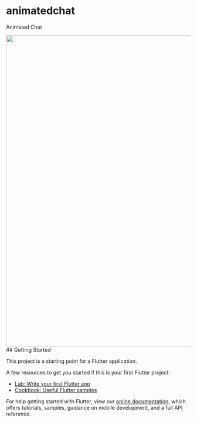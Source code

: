 # animatedchat

Animated Chat
  <div class="row">
    <img src="https://user-images.githubusercontent.com/69755039/144703570-fdd8f24e-6989-4986-a71b-95dffdc8f2be.gif" width="1080" height="850">
    </div>
## Getting Started

This project is a starting point for a Flutter application.

A few resources to get you started if this is your first Flutter project:

- [Lab: Write your first Flutter app](https://flutter.dev/docs/get-started/codelab)
- [Cookbook: Useful Flutter samples](https://flutter.dev/docs/cookbook)

For help getting started with Flutter, view our
[online documentation](https://flutter.dev/docs), which offers tutorials,
samples, guidance on mobile development, and a full API reference.
